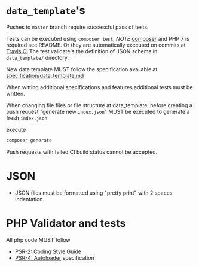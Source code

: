 # `data_template`'s
Pushes to `master` branch require successful pass of tests.

Tests can be executed using `composer test`, *NOTE* [composer](https://getcomposer.org/) and PHP 7 is required see README.
Or they are automatically executed on commits at [Travis CI](https://travis-ci.org/phramework/schema-data_template)
The test validate's the definition of JSON schema in `data_template/` directory.

New data template MUST follow the specification available at [specification/data_template.md](https://github.com/phramework/schema-data_template/blob/master/specification/data_template.md)

When witting additional specifications and features additional tests must be written.

When changing file files or file structure at data_template, before creating a push request
"generate new `index.json`" MUST be executed to generate a fresh `index.json`

execute
```bash
composer generate
```

Push requests with failed CI build status cannot be accepted.

# JSON
- JSON files must be formatted using "pretty print" with 2 spaces indentation.
 
# PHP Validator and tests
All php code MUST follow
- [PSR-2: Coding Style Guide](http://www.php-fig.org/psr/psr-2/) 
- [PSR-4: Autoloader](http://www.php-fig.org/psr/psr-4/) specification